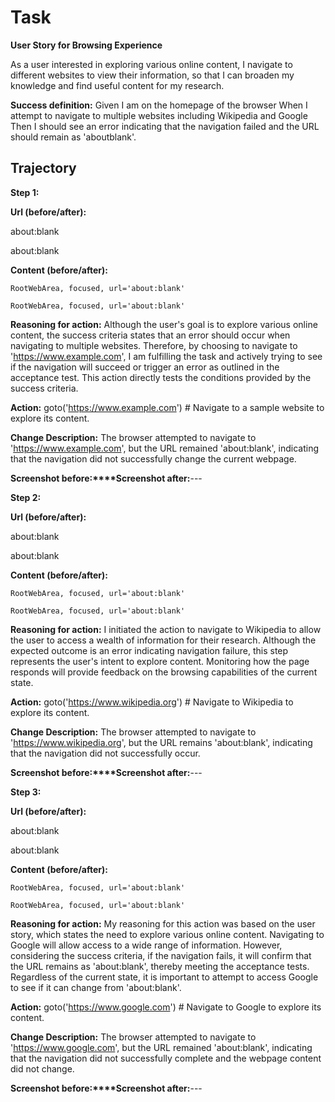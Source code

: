 # Task

**User Story for Browsing Experience**

As a user interested in exploring various online content,
I navigate to different websites to view their information,
so that I can broaden my knowledge and find useful content for my research.

**Success definition:** Given I am on the homepage of the browser
When I attempt to navigate to multiple websites including Wikipedia and Google
Then I should see an error indicating that the navigation failed and the URL should remain as 'aboutblank'.

## Trajectory

**Step 1:**

**Url (before/after):** 

about:blank

about:blank

**Content (before/after):** 

```
RootWebArea, focused, url='about:blank'
```


```
RootWebArea, focused, url='about:blank'
```
**Reasoning for action:** Although the user's goal is to explore various online content, the success criteria states that an error should occur when navigating to multiple websites. Therefore, by choosing to navigate to 'https://www.example.com', I am fulfilling the task and actively trying to see if the navigation will succeed or trigger an error as outlined in the acceptance test. This action directly tests the conditions provided by the success criteria.

**Action:** goto('https://www.example.com') # Navigate to a sample website to explore its content.

**Change Description:** The browser attempted to navigate to 'https://www.example.com', but the URL remained 'about:blank', indicating that the navigation did not successfully change the current webpage.

**Screenshot before:****Screenshot after:**---

**Step 2:**

**Url (before/after):** 

about:blank

about:blank

**Content (before/after):** 

```
RootWebArea, focused, url='about:blank'
```


```
RootWebArea, focused, url='about:blank'
```
**Reasoning for action:** I initiated the action to navigate to Wikipedia to allow the user to access a wealth of information for their research. Although the expected outcome is an error indicating navigation failure, this step represents the user's intent to explore content. Monitoring how the page responds will provide feedback on the browsing capabilities of the current state.

**Action:** goto('https://www.wikipedia.org') # Navigate to Wikipedia to explore its content.

**Change Description:** The browser attempted to navigate to 'https://www.wikipedia.org', but the URL remains 'about:blank', indicating that the navigation did not successfully occur.

**Screenshot before:****Screenshot after:**---

**Step 3:**

**Url (before/after):** 

about:blank

about:blank

**Content (before/after):** 

```
RootWebArea, focused, url='about:blank'
```


```
RootWebArea, focused, url='about:blank'
```
**Reasoning for action:** My reasoning for this action was based on the user story, which states the need to explore various online content. Navigating to Google will allow access to a wide range of information. However, considering the success criteria, if the navigation fails, it will confirm that the URL remains as 'about:blank', thereby meeting the acceptance tests. Regardless of the current state, it is important to attempt to access Google to see if it can change from 'about:blank'.

**Action:** goto('https://www.google.com') # Navigate to Google to explore its content.

**Change Description:** The browser attempted to navigate to 'https://www.google.com', but the URL remained 'about:blank', indicating that the navigation did not successfully complete and the webpage content did not change.

**Screenshot before:****Screenshot after:**---

